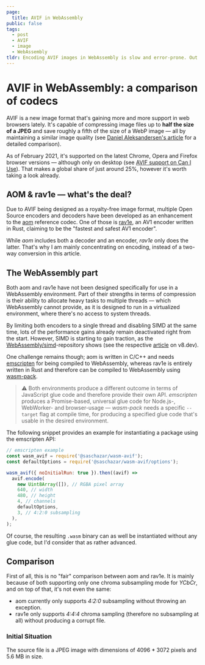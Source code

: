 ```yaml
---
page:
  title: AVIF in WebAssembly
public: false
tags:
  - post
  - AVIF
  - image
  - WebAssembly
tldr: Encoding AVIF images in WebAssembly is slow and error-prone. Out of aom & rav1e, aom seems to produce a faster and smaller outcome — mainly due to 4:2:0 subsampling.
---
```


# AVIF in WebAssembly: a comparison of codecs

AVIF is a new image format that's gaining more and more support in web browsers lately. It's capable of compressing image files up to **half the size of a JPEG** and save roughly a fifth of the size of a WebP image — all by maintaining a similar image quality (see [Daniel Aleksandersen's article](https://www.ctrl.blog/entry/webp-avif-comparison.html) for a detailed comparison).

As of February 2021, it's supported on the latest Chrome, Opera and Firefox browser versions — although only on desktop (see [AVIF support on Can I Use](https://caniuse.com/?search=AVIF)). That makes a global share of just around 25%, however it's worth taking a look already.

## AOM & rav1e — what's the deal?

Due to AVIF being designed as a royalty-free image format, multiple Open Source encoders and decoders have been developed as an enhancement to the [aom](https://aomedia.googlesource.com/aom/) reference codec. One of those is [rav1e](https://github.com/xiph/rav1e), an AV1 encoder written in Rust, claiming to be the "fastest and safest AV1 encoder".

While _aom_ includes both a decoder and an encoder, _rav1e_ only does the latter. That's why I am mainly concentrating on encoding, instead of a two-way conversion in this article.

## The WebAssembly part

Both aom and rav1e have not been designed specifically for use in a WebAssembly environment. Part of their strengths in terms of compression is their ability to allocate heavy tasks to multiple threads — which WebAssembly cannot provide, as it is designed to run in a virtualized environment, where there's no access to system threads.

By limiting both encoders to a single thread and disabling SIMD at the same time, lots of the performance gains already remain deactivated right from the start. However, SIMD is starting to gain traction, as the [WebAssembly/simd](https://github.com/WebAssembly/simd)-repository shows (see the respective [article](https://v8.dev/features/simd) on v8.dev).

One challenge remains though; aom is written in C/C++ and needs [emscripten](https://emscripten.org/) for being compiled to WebAssembly, whereas rav1e is entirely written in Rust and therefore can be compiled to WebAssembly using [wasm-pack](https://rustwasm.github.io/wasm-pack/).

> ⚠️ Both environments produce a different outcome in terms of JavaScript glue code and therefore provide their own API. _emscripten_ produces a Promise-based, universal glue code for Node.js-, WebWorker- and browser-usage — _wasm-pack_ needs a specific `--target` flag at compile time, for producing a specified glue code that's usable in the desired environment.

The following snippet provides an example for instantiating a package using the emscripten API:

```javascript
// emscripten example
const wasm_avif = require('@saschazar/wasm-avif');
const defaultOptions = require('@saschazar/wasm-avif/options');

wasm_avif({ noInitialRun: true }).then((avif) =>
  avif.encode(
    new Uint8Array([]), // RGBA pixel array
    640, // width
    480, // height
    4, // channels
    defaultOptions,
    3, // 4:2:0 subsampling
  ),
);
```

Of course, the resulting `.wasm` binary can as well be instantiated without any glue code, but I'd consider that as rather advanced.

## Comparison

First of all, this is no "fair" comparison between aom and rav1e. It is mainly because of both supporting only one chroma subsampling mode for _YCbCr_, and on top of that, it's not even the same:

- aom currently only supports _4:2:0_ subsampling without throwing an exception.
- rav1e only supports _4:4:4_ chroma sampling (therefore no subsampling at all) without producing a corrupt file.

### Initial Situation

The source file is a JPEG image with dimensions of 4096 \* 3072 pixels and 5.6 MB in size.

